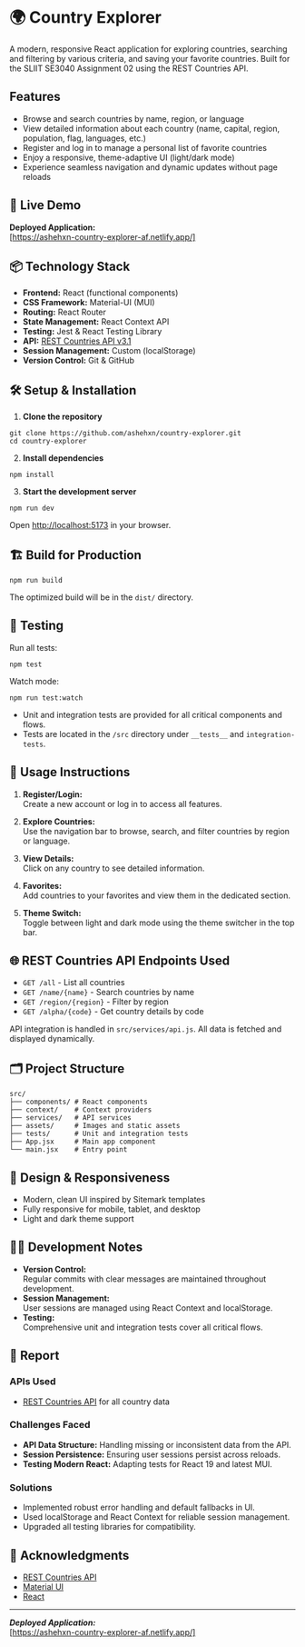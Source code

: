 # 🌍 Country Explorer

A modern, responsive React application for exploring countries, searching and filtering by various criteria, and saving your favorite countries. Built for the SLIIT SE3040 Assignment 02 using the REST Countries API.

## Features

- Browse and search countries by name, region, or language
- View detailed information about each country (name, capital, region, population, flag, languages, etc.)
- Register and log in to manage a personal list of favorite countries
- Enjoy a responsive, theme-adaptive UI (light/dark mode)
- Experience seamless navigation and dynamic updates without page reloads

## 🚀 Live Demo

**Deployed Application:**  
[https://ashehxn-country-explorer-af.netlify.app/]

## 📦 Technology Stack

- **Frontend:** React (functional components)
- **CSS Framework:** Material-UI (MUI)
- **Routing:** React Router
- **State Management:** React Context API
- **Testing:** Jest & React Testing Library
- **API:** [REST Countries API v3.1](https://restcountries.com/)
- **Session Management:** Custom (localStorage)
- **Version Control:** Git & GitHub

## 🛠️ Setup & Installation

1. **Clone the repository**
```
git clone https://github.com/ashehxn/country-explorer.git
cd country-explorer
```

2. **Install dependencies**
```
npm install
```

3. **Start the development server**
```
npm run dev
```

Open [http://localhost:5173](http://localhost:5173) in your browser.

## 🏗️ Build for Production

```
npm run build
```

The optimized build will be in the `dist/` directory.

## 🧪 Testing

Run all tests:
```
npm test
```

Watch mode:
```
npm run test:watch
```

- Unit and integration tests are provided for all critical components and flows.
- Tests are located in the `/src` directory under `__tests__` and `integration-tests`.

## 📝 Usage Instructions

1. **Register/Login:**  
   Create a new account or log in to access all features.

2. **Explore Countries:**  
   Use the navigation bar to browse, search, and filter countries by region or language.

3. **View Details:**  
   Click on any country to see detailed information.

4. **Favorites:**  
   Add countries to your favorites and view them in the dedicated section.

5. **Theme Switch:**  
   Toggle between light and dark mode using the theme switcher in the top bar.

## 🌐 REST Countries API Endpoints Used

- `GET /all` - List all countries
- `GET /name/{name}` - Search countries by name
- `GET /region/{region}` - Filter by region
- `GET /alpha/{code}` - Get country details by code

API integration is handled in `src/services/api.js`. All data is fetched and displayed dynamically.

## 🗂️ Project Structure

```
src/
├── components/ # React components
├── context/    # Context providers
├── services/   # API services
├── assets/     # Images and static assets
├── tests/      # Unit and integration tests
├── App.jsx     # Main app component
└── main.jsx    # Entry point
```

## 🧩 Design & Responsiveness

- Modern, clean UI inspired by Sitemark templates
- Fully responsive for mobile, tablet, and desktop
- Light and dark theme support

## 🧑‍💻 Development Notes

- **Version Control:**  
  Regular commits with clear messages are maintained throughout development.
- **Session Management:**  
  User sessions are managed using React Context and localStorage.
- **Testing:**  
  Comprehensive unit and integration tests cover all critical flows.

## 📝 Report

### APIs Used
- [REST Countries API](https://restcountries.com/) for all country data

### Challenges Faced
- **API Data Structure:** Handling missing or inconsistent data from the API.
- **Session Persistence:** Ensuring user sessions persist across reloads.
- **Testing Modern React:** Adapting tests for React 19 and latest MUI.

### Solutions
- Implemented robust error handling and default fallbacks in UI.
- Used localStorage and React Context for reliable session management.
- Upgraded all testing libraries for compatibility.

## 🙏 Acknowledgments

- [REST Countries API](https://restcountries.com/)
- [Material UI](https://mui.com/)
- [React](https://react.dev/)

---

**_Deployed Application:_**  
[https://ashehxn-country-explorer-af.netlify.app/]
